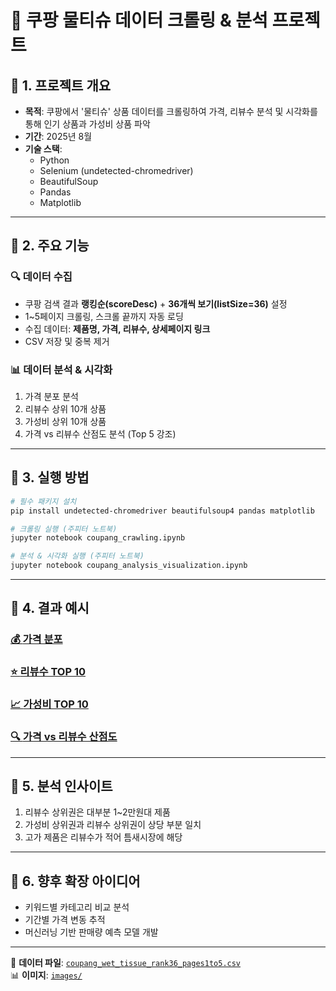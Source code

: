 # 🛒 쿠팡 물티슈 데이터 크롤링 & 분석 프로젝트

## 📌 1. 프로젝트 개요
- **목적**: 쿠팡에서 '물티슈' 상품 데이터를 크롤링하여 가격, 리뷰수 분석 및 시각화를 통해 인기 상품과 가성비 상품 파악
- **기간**: 2025년 8월
- **기술 스택**: 
  - Python
  - Selenium (undetected-chromedriver)
  - BeautifulSoup
  - Pandas
  - Matplotlib

---

## 📌 2. 주요 기능
### 🔍 데이터 수집
- 쿠팡 검색 결과 **랭킹순(scoreDesc)** + **36개씩 보기(listSize=36)** 설정
- 1~5페이지 크롤링, 스크롤 끝까지 자동 로딩
- 수집 데이터: **제품명, 가격, 리뷰수, 상세페이지 링크**
- CSV 저장 및 중복 제거

### 📊 데이터 분석 & 시각화
1. 가격 분포 분석
2. 리뷰수 상위 10개 상품
3. 가성비 상위 10개 상품
4. 가격 vs 리뷰수 산점도 분석 (Top 5 강조)

---

## 📌 3. 실행 방법
```bash
# 필수 패키지 설치
pip install undetected-chromedriver beautifulsoup4 pandas matplotlib

# 크롤링 실행 (주피터 노트북)
jupyter notebook coupang_crawling.ipynb

# 분석 & 시각화 실행 (주피터 노트북)
jupyter notebook coupang_analysis_visualization.ipynb
```

---

## 📌 4. 결과 예시

### [💰 **가격 분포**](https://raw.githubusercontent.com/gyunhwank/coupang-wet-tissue-analysis/main/images/price_distribution.png)

### [⭐ **리뷰수 TOP 10**](https://raw.githubusercontent.com/gyunhwank/coupang-wet-tissue-analysis/main/images/top10_reviews.png)

### [📈 **가성비 TOP 10**](https://raw.githubusercontent.com/gyunhwank/coupang-wet-tissue-analysis/main/images/top10_value.png)

### [🔍 **가격 vs 리뷰수 산점도**](https://raw.githubusercontent.com/gyunhwank/coupang-wet-tissue-analysis/main/images/scatter_price_reviews.png)




---

## 📌 5. 분석 인사이트
1. 리뷰수 상위권은 대부분 1~2만원대 제품
2. 가성비 상위권과 리뷰수 상위권이 상당 부분 일치
3. 고가 제품은 리뷰수가 적어 틈새시장에 해당

---

## 📌 6. 향후 확장 아이디어
- 키워드별 카테고리 비교 분석
- 기간별 가격 변동 추적
- 머신러닝 기반 판매량 예측 모델 개발

---

📂 **데이터 파일**: [`coupang_wet_tissue_rank36_pages1to5.csv`](coupang_wet_tissue_rank36_pages1to5.csv)  
📊 **이미지**: [`images/`](images/)
